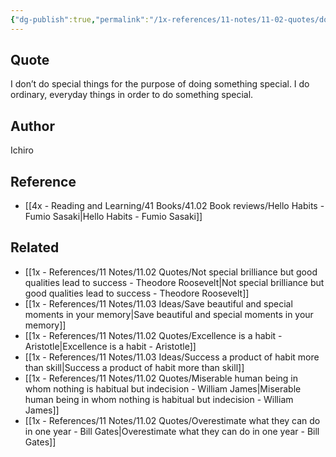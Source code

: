 ```yaml
---
{"dg-publish":true,"permalink":"/1x-references/11-notes/11-02-quotes/do-ordinary-things-to-do-something-special/","title":"Do ordinary things to do something special","created":"2023-01-23T18:32:00.000+03:00","updated":"2024-02-14T20:18:45.837+03:00"}
---
```



## Quote
I don’t do special things for the purpose of doing something special. I do ordinary, everyday things in order to do something special.

## Author
Ichiro

## Reference
- [[4x - Reading and Learning/41 Books/41.02 Book reviews/Hello Habits - Fumio Sasaki\|Hello Habits - Fumio Sasaki]]

## Related
- [[1x - References/11 Notes/11.02 Quotes/Not special brilliance but good qualities lead to success - Theodore Roosevelt\|Not special brilliance but good qualities lead to success - Theodore Roosevelt]]
- [[1x - References/11 Notes/11.03 Ideas/Save beautiful and special moments in your memory\|Save beautiful and special moments in your memory]]
- [[1x - References/11 Notes/11.02 Quotes/Excellence is a habit - Aristotle\|Excellence is a habit - Aristotle]]
- [[1x - References/11 Notes/11.03 Ideas/Success a product of habit more than skill\|Success a product of habit more than skill]]
- [[1x - References/11 Notes/11.02 Quotes/Miserable human being in whom nothing is habitual but indecision - William James\|Miserable human being in whom nothing is habitual but indecision - William James]]
- [[1x - References/11 Notes/11.02 Quotes/Overestimate what they can do in one year - Bill Gates\|Overestimate what they can do in one year - Bill Gates]]